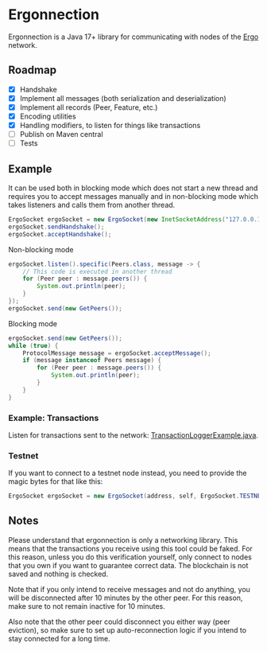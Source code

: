 # Ergonnection

Ergonnection is a Java 17+ library for communicating with nodes of the [Ergo](https://ergoplatform.com/) network.

## Roadmap

- [x] Handshake
- [x] Implement all messages (both serialization and deserialization)
- [x] Implement all records (Peer, Feature, etc.)
- [x] Encoding utilities
- [x] Handling modifiers, to listen for things like transactions
- [ ] Publish on Maven central
- [ ] Tests

## Example

It can be used both in blocking mode which does not start a new thread and requires you to accept messages manually and in non-blocking mode which takes listeners and calls them from another thread.

```java
ErgoSocket ergoSocket = new ErgoSocket(new InetSocketAddress("127.0.0.1", 9030), new Peer("mysocket", "mysocket-1.0.0", Version.parse("5.0.24"), ErgoSocket.BASIC_FEATURE_SET));
ergoSocket.sendHandshake();
ergoSocket.acceptHandshake();
```

Non-blocking mode

```java
ergoSocket.listen().specific(Peers.class, message -> {
	// This code is executed in another thread
	for (Peer peer : message.peers()) {
		System.out.println(peer);
	}
});
ergoSocket.send(new GetPeers());
```

Blocking mode

```java
ergoSocket.send(new GetPeers());
while (true) {
	ProtocolMessage message = ergoSocket.acceptMessage();
	if (message instanceof Peers message) {
		for (Peer peer : message.peers()) {
			System.out.println(peer);
		}
	}
}
```

### Example: Transactions
Listen for transactions sent to the network: [TransactionLoggerExample.java](/examples/TransactionLoggerExample.java).

### Testnet
If you want to connect to a testnet node instead, you need to provide the magic bytes for that like this:
```java
ErgoSocket ergoSocket = new ErgoSocket(address, self, ErgoSocket.TESTNET_MAGIC);
```

## Notes

Please understand that ergonnection is only a networking library.
This means that the transactions you receive using this tool could be faked.
For this reason, unless you do this verification yourself,
only connect to nodes that you own if you want to guarantee correct data.
The blockchain is not saved and nothing is checked.

Note that if you only intend to receive messages and not do anything, you will be disconnected
after 10 minutes by the other peer. For this reason, make sure to not remain inactive for 10 minutes.

Also note that the other peer could disconnect you either way (peer eviction), so make sure to set up
auto-reconnection logic if you intend to stay connected for a long time.